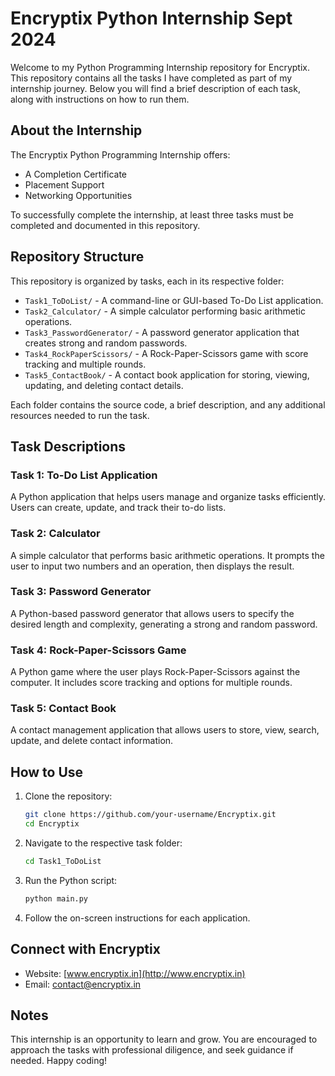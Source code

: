# Encryptix Python Internship Sept 2024

Welcome to my Python Programming Internship repository for Encryptix. This repository contains all the tasks I have completed as part of my internship journey. Below you will find a brief description of each task, along with instructions on how to run them.

## About the Internship

The Encryptix Python Programming Internship offers:

- A Completion Certificate
- Placement Support
- Networking Opportunities

To successfully complete the internship, at least three tasks must be completed and documented in this repository.

## Repository Structure

This repository is organized by tasks, each in its respective folder:

- `Task1_ToDoList/` - A command-line or GUI-based To-Do List application.
- `Task2_Calculator/` - A simple calculator performing basic arithmetic operations.
- `Task3_PasswordGenerator/` - A password generator application that creates strong and random passwords.
- `Task4_RockPaperScissors/` - A Rock-Paper-Scissors game with score tracking and multiple rounds.
- `Task5_ContactBook/` - A contact book application for storing, viewing, updating, and deleting contact details.

Each folder contains the source code, a brief description, and any additional resources needed to run the task.

## Task Descriptions

### Task 1: To-Do List Application
A Python application that helps users manage and organize tasks efficiently. Users can create, update, and track their to-do lists.

### Task 2: Calculator
A simple calculator that performs basic arithmetic operations. It prompts the user to input two numbers and an operation, then displays the result.

### Task 3: Password Generator
A Python-based password generator that allows users to specify the desired length and complexity, generating a strong and random password.

### Task 4: Rock-Paper-Scissors Game
A Python game where the user plays Rock-Paper-Scissors against the computer. It includes score tracking and options for multiple rounds.

### Task 5: Contact Book
A contact management application that allows users to store, view, search, update, and delete contact information.

## How to Use

1. Clone the repository:
   ```bash
   git clone https://github.com/your-username/Encryptix.git
   cd Encryptix
   ```

2. Navigate to the respective task folder:
   ```bash
   cd Task1_ToDoList
   ```

3. Run the Python script:
   ```bash
   python main.py
   ```

4. Follow the on-screen instructions for each application.

## Connect with Encryptix

- Website: [www.encryptix.in](http://www.encryptix.in)
- Email: [contact@encryptix.in](mailto:contact@encryptix.in)

## Notes

This internship is an opportunity to learn and grow. You are encouraged to approach the tasks with professional diligence, and seek guidance if needed. Happy coding!
